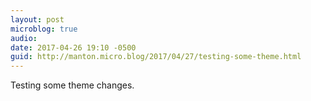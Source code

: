 ```yaml
---
layout: post
microblog: true
audio: 
date: 2017-04-26 19:10 -0500
guid: http://manton.micro.blog/2017/04/27/testing-some-theme.html
---
```

Testing some theme changes.
